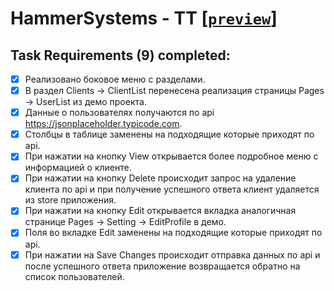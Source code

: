 # HammerSystems - TT [[`preview`]](https://hs-tt.herokuapp.com/)

## Task Requirements (9) completed:

- [x] Реализовано боковое меню с разделами.
- [x] В раздел Clients -> ClientList перенесена реализация страницы Pages -> UserList из демо проекта.
- [x] Данные о пользователях получаются по api https://jsonplaceholder.typicode.com.
- [x] Столбцы в таблице заменены на подходящие которые приходят по api.
- [x] При нажатии на кнопку View открывается более подробное меню с информацией о клиенте.
- [x] При нажатии на кнопку Delete происходит запрос на удаление клиента по api и при получение успешного ответа клиент удаляется из store приложения.
- [x] При нажатии на кнопку Edit открывается вкладка аналогичная странице Pages -> Setting -> EditProfile в демо.
- [x] Поля во вкладке Edit заменены на подходящие которые приходят по api.
- [x] При нажатии на Save Changes происходит отправка данных по api и после успешного ответа приложение возвращается обратно на список пользователей.
